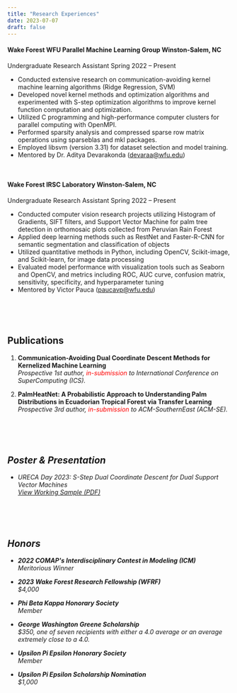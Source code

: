 ```yaml
---
title: "Research Experiences"
date: 2023-07-07
draft: false
---
```




#### Wake Forest WFU Parallel Machine Learning Group	Winston-Salem, NC
Undergraduate Research Assistant	Spring 2022 – Present
-	Conducted extensive research on communication-avoiding kernel machine learning algorithms (Ridge Regression, SVM)
-	 Developed novel kernel methods and optimization algorithms and experimented with S-step optimization algorithms to improve kernel function computation and optimization.
-	 Utilized C programming and high-performance computer clusters for parallel computing with OpenMPI.
-	 Performed sparsity analysis and compressed sparse row matrix operations using sparseblas and mkl packages.
-	 Employed libsvm (version 3.31) for dataset selection and model training.
-	 Mentored by Dr. Aditya Devarakonda (devaraa@wfu.edu)

<br>

#### Wake Forest IRSC Laboratory	Winston-Salem, NC
Undergraduate Research Assistant	Spring 2022 – Present
-	Conducted computer vision research projects utilizing Histogram of Gradients, SIFT filters, and Support Vector Machine for palm tree detection in orthomosaic plots collected from Peruvian Rain Forest
-	Applied deep learning methods such as RestNet and Faster-R-CNN for semantic segmentation and classification of objects
-	Utilized quantitative methods in Python, including OpenCV, Scikit-image, and Scikit-learn, for image data processing
-	Evaluated model performance with visualization tools such as Seaborn and OpenCV, and metrics including ROC, AUC curve, confusion matrix, sensitivity, specificity, and hyperparameter tuning
-	Mentored by Victor Pauca (paucavp@wfu.edu)


<br><br><br>

## Publications

1. **Communication-Avoiding Dual Coordinate Descent Methods for Kernelized Machine Learning**  
    <i>Prospective 1st author, <span style="color:red;">in-submission</span> to International Conference on SuperComputing (ICS).</i>


2. **PalmHeatNet: A Probabilistic Approach to Understanding Palm Distributions in Ecuadorian Tropical Forest via Transfer Learning**  
   <i>Prospective 3rd author, <span style="color:red;">in-submission</span> to ACM-SouthernEast (ACM-SE).<i>

<br><br><br>



## Poster & Presentation

- URECA Day 2023: S-Step Dual Coordinate Descent for Dual Support Vector Machines  
  [View Working Sample (PDF)](../working_sample.pdf)


<br><br><br>


## Honors

- **2022 COMAP's Interdisciplinary Contest in Modeling (ICM)**  
  _Meritorious Winner_

- **2023 Wake Forest Research Fellowship (WFRF)**  
  _$4,000_

- **Phi Beta Kappa Honorary Society**  
  _Member_

- **George Washington Greene Scholarship**  
  _$350, one of seven recipients with either a 4.0 average or an average extremely close to a 4.0._

- **Upsilon Pi Epsilon Honorary Society**  
  _Member_

- **Upsilon Pi Epsilon Scholarship Nomination**  
  _$1,000_


